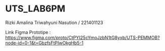 # UTS_LAB6PM
Rizki Amalina Triwahyuni Nasution / 221401123

Link Figma Prototipe :
https://www.figma.com/proto/CtPYI25cYmoJzbN1tG8yxb/UTS-PEMMOB?node-id=0-1&t=GbzfsFtPIwOkgHb5-1
